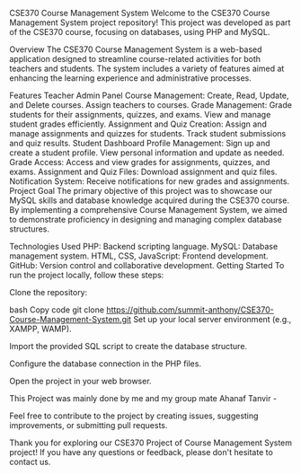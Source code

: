 CSE370 Course Management System
Welcome to the CSE370 Course Management System project repository! This project was developed as part of the CSE370 course, focusing on databases, using PHP and MySQL.

Overview
The CSE370 Course Management System is a web-based application designed to streamline course-related activities for both teachers and students. The system includes a variety of features aimed at enhancing the learning experience and administrative processes.

Features
Teacher Admin Panel
Course Management:
Create, Read, Update, and Delete courses.
Assign teachers to courses.
Grade Management:
Grade students for their assignments, quizzes, and exams.
View and manage student grades efficiently.
Assignment and Quiz Creation:
Assign and manage assignments and quizzes for students.
Track student submissions and quiz results.
Student Dashboard
Profile Management:
Sign up and create a student profile.
View personal information and update as needed.
Grade Access:
Access and view grades for assignments, quizzes, and exams.
Assignment and Quiz Files:
Download assignment and quiz files.
Notification System:
Receive notifications for new grades and assignments.
Project Goal
The primary objective of this project was to showcase our MySQL skills and database knowledge acquired during the CSE370 course. By implementing a comprehensive Course Management System, we aimed to demonstrate proficiency in designing and managing complex database structures.

Technologies Used
PHP: Backend scripting language.
MySQL: Database management system.
HTML, CSS, JavaScript: Frontend development.
GitHub: Version control and collaborative development.
Getting Started
To run the project locally, follow these steps:

Clone the repository:

bash
Copy code
git clone https://github.com/summit-anthony/CSE370-Course-Management-System.git
Set up your local server environment (e.g., XAMPP, WAMP).

Import the provided SQL script to create the database structure.

Configure the database connection in the PHP files.

Open the project in your web browser.

This Project was mainly done by me and my group mate Ahanaf Tanvir - 


Feel free to contribute to the project by creating issues, suggesting improvements, or submitting pull requests.

Thank you for exploring our CSE370 Project of  Course Management System project! If you have any questions or feedback, please don't hesitate to contact us.
